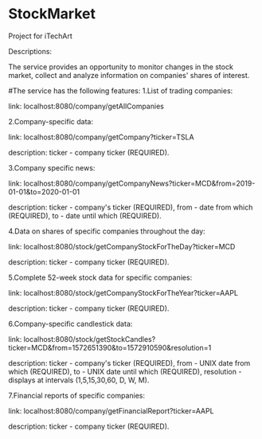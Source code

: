 # StockMarket
Project for iTechArt

Descriptions:

The service provides an opportunity to monitor changes in the stock market, collect and analyze information on companies' shares of interest.

#The service has the following features:
1.List of trading companies:

link:   localhost:8080/company/getAllCompanies

2.Company-specific data:

link:   localhost:8080/company/getCompany?ticker=TSLA

description: ticker - company ticker (REQUIRED).

3.Company specific news:

link:   localhost:8080/company/getCompanyNews?ticker=MCD&from=2019-01-01&to=2020-01-01

description: ticker - company's ticker (REQUIRED), from - date from which (REQUIRED), to - date until which (REQUIRED).

4.Data on shares of specific companies throughout the day:

link:   localhost:8080/stock/getCompanyStockForTheDay?ticker=MCD

description: ticker - company ticker (REQUIRED).

5.Complete 52-week stock data for specific companies:

link:   localhost:8080/stock/getCompanyStockForTheYear?ticker=AAPL

description: ticker - company ticker (REQUIRED).

6.Company-specific candlestick data:

link:   localhost:8080/stock/getStockCandles?ticker=MCD&from=1572651390&to=1572910590&resolution=1

description: ticker - company's ticker (REQUIRED), from - UNIX date from which (REQUIRED), to - UNIX date until which (REQUIRED), resolution - displays at intervals (1,5,15,30,60, D, W, M).

7.Financial reports of specific companies:

link:   localhost:8080/company/getFinancialReport?ticker=AAPL

description: ticker - company ticker (REQUIRED).

#